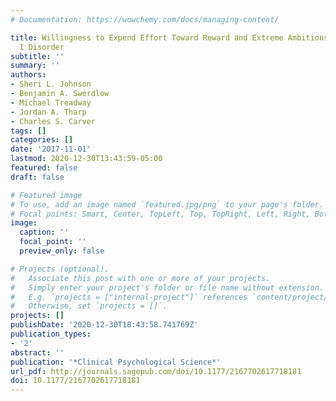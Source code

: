 ```yaml
---
# Documentation: https://wowchemy.com/docs/managing-content/

title: Willingness to Expend Effort Toward Reward and Extreme Ambitions in Bipolar
  I Disorder
subtitle: ''
summary: ''
authors:
- Sheri L. Johnson
- Benjamin A. Swerdlow
- Michael Treadway
- Jordan A. Tharp
- Charles S. Carver
tags: []
categories: []
date: '2017-11-01'
lastmod: 2020-12-30T13:43:59-05:00
featured: false
draft: false

# Featured image
# To use, add an image named `featured.jpg/png` to your page's folder.
# Focal points: Smart, Center, TopLeft, Top, TopRight, Left, Right, BottomLeft, Bottom, BottomRight.
image:
  caption: ''
  focal_point: ''
  preview_only: false

# Projects (optional).
#   Associate this post with one or more of your projects.
#   Simply enter your project's folder or file name without extension.
#   E.g. `projects = ["internal-project"]` references `content/project/deep-learning/index.md`.
#   Otherwise, set `projects = []`.
projects: []
publishDate: '2020-12-30T18:43:58.741769Z'
publication_types:
- '2'
abstract: ''
publication: '*Clinical Psychological Science*'
url_pdf: http://journals.sagepub.com/doi/10.1177/2167702617718181
doi: 10.1177/2167702617718181
---
```

